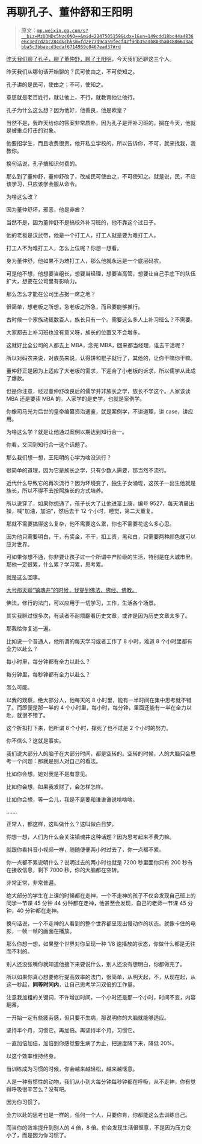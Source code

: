 # 再聊孔子、董仲舒和王阳明

> 原文：[`mp.weixin.qq.com/s?__biz=MzU3NDc5Nzc0NQ==&mid=2247505159&idx=1&sn=149cdd18bc44a4836e6c3edcd2bc284d&chksm=fd2e77d9ca59fecf42f9db35adb803ba04886613acbba5c3bbaecd3edaf6714959c0467ead37#rd`](http://mp.weixin.qq.com/s?__biz=MzU3NDc5Nzc0NQ==&mid=2247505159&idx=1&sn=149cdd18bc44a4836e6c3edcd2bc284d&chksm=fd2e77d9ca59fecf42f9db35adb803ba04886613acbba5c3bbaecd3edaf6714959c0467ead37#rd)

[昨天我们聊了孔子，聊了董仲舒，聊了王阳明](http://mp.weixin.qq.com/s?__biz=MzU3NDc5Nzc0NQ==&mid=2247505147&idx=1&sn=80b6e51a957e296b1f9fe25a588705a8&chksm=fd2e7625ca59ff33569011f2bb277f4c2143153b6c8ebf206d02b2bf2d5c544827ec6518de13&scene=21#wechat_redirect)，今天我们还聊这三个人。 

昨天我们从哪句话开始聊的？民可使由之，不可使知之。

孔子讲的是民可，使由之；不可，使知之。

意思就是老百姓行，就让他上，不行，就教育他让他行。

孔子为什么这么想？因为他好，他善良，他是欧皇？ 

当然不是，我昨天给你的答案非常质朴，因为孔子是开补习班的，搁在今天，他就是被重点打击的对象。

他要招学生，而且收费很贵，他开私立学校的，所以告诉你，不可，就来找我，我教你。 

换句话说，孔子搞知识付费的。

那么到了董仲舒，董仲舒改了，改成民可使由之，不可使知之。就是说，民，不应该学习，只应该学会服从命令。

为啥这么改？

因为董仲舒坏，邪恶，他是非酋？

当然不是，因为董仲舒不是搞校外补习班的，他不靠这个过日子。

他的老板是汉武帝，他是一个打工人，打工人就是要为难打工人。

打工人不为难打工人，怎么上位呢？你想一想看。

身为董仲舒，他如果不为难打工人，那么他就永远是一个底层码农。

可是他不想，他想要当组长，想要当经理，想要当高管，想要让自己手底下的队伍扩大，想要在公司里有影响力。

那么怎么才能在公司里占据一席之地？

很简单，想老板之所想，急老板之所急，而且要能够推行。 

古时候一个家族动辄数百人，族长只有一个。需要这么多人上补习班么？不需要。 

大家都去上补习班也没有意义呀，族长的位置又不会增多。

这就好比全公司的人都去上 MBA，念完 MBA，回来都当经理，谁去干活呢？

所以对码农来说，对族员来说，认得饼和棍子就行了，其他的，让你干嘛你干嘛。

董仲舒正是因为上适应了大老板的需求，下迎合了小老板的诉求，所以儒学从此成了爆款。 

但是你注意，经过董仲舒改良后的儒学并非族长之学，族长不学这个。人家该读 MBA 还是要读 MBA 的。人家学的是史学，也就是案例学。

你像司马光为后世的皇帝编纂资治通鉴，就是案例学，不讲道理，讲 case，讲应用。

为啥这么学？就是让他通过案例以期达到知行合一。

你看，又回到知行合一这个话题了。

那么我们想一想，王阳明的心学为啥没流行？

很简单的道理，因为它是族长之学，只有少数人需要，那当然不流行。

近代什么导致它的再次流行？因为环境变了，独生子女涌现，这孩子一出生他就是族长，所以不得不去按照族长的方式培养。

所以说穿了，如果你想通了，孩子长大了让他进富士康，编号 9527，每天清晨出操，喊"加油，加油“，然后去干 12 个小时，睡觉，第二天重复。

那就不需要搞得这么复杂，他不需要这么累，你也不需要花这么多心思。

因为他只需要明白，干，有奖金，不干，扣工资，黑和白，只需要两种颜色就可以应对世界。

可如果你想不通，你非要让孩子过一个所谓中产阶级的生活，特别是在大城市里。那他一定很累，什么累？学习累，思考累。

就是这么回事。

[大号那天聊“镇魂井”的时候，我提到佛法、佛经、佛教。](http://mp.weixin.qq.com/s?__biz=MzU0MjYwNDU2Mw==&mid=2247499822&idx=1&sn=dce4b73a7d368fde1fb60000649a2338&chksm=fb1aac52cc6d254487117084166ef924856613f52470476dac6228e18db5ee8700e59ed5e643&scene=21#wechat_redirect)

佛法，修行的法门，可以应用于一切学习，工作，生活各个场景。 

其实我聊过很多次，有读者不耐烦翻看历史文章，或许是因为历史文章太多了。 

那我给你复述一遍。 

比如说一个普通人，他所谓的每天学习或者工作了 8 小时，难道 8 个小时里都有全力以赴么？

每小时里，每分钟都有全力以赴么？

每分钟里，每秒钟都有全力以赴么？

怎么可能。

以我的观察，绝大部分人，他每天的 8 小时里，能有一半时间在集中思考就不错了。而即便是那一半的 4 个小时里，每小时，每分钟，里面还能有一半在全力以赴，就很不错了。

这个折扣打下来，他所谓 8 个小时，撑死了也不过是 2 个小时的努力。

你不信么？这就是事实。

我们说大部分人的脑子在大部分时间，都是空转的。空转的时候，人的大脑只会思考一个问题：那就是别人对自己的看法。

比如你会想，她对我是不是有意见。

比如你会想，如果我发财了，会怎样怎样。

比如你会想，等一会儿，我是不是要和谁谁谁说啥啥啥。

.......

正常人，都这样，这叫做什么？这叫做白日梦。

你想一想，人们为什么会关注镇魂井这种话题？因为思考起来不费力嘛。

就跟你看抖音小视频一样，随随便便两小时过去了，你一点都不累。 

你一点都不累说明什么？说明过去的两小时也就是 7200 秒里面你只有 200 秒有在接收信息，剩下 7000 秒，你的大脑都在空转。 

非常正常，非常普遍。 

绝大部分的学生在上课的时候都在走神，一个不走神的孩子不仅会发现自己班上的同学一节课 45 分钟 44 分钟都在走神，他甚至会发现，自己的老师一节课 45 分钟，40 分钟都在走神。 

换句话说，一个不走神的人看到的整个世界都呈现出慢动作的状态。就像卡住的电影，一帧一帧的画面在播放。 

那么你想一想，如果整个世界对你呈现一种 1/8 速播放的状态，你做什么都是无往而不利的。 

别人还没张嘴你就知道他接下来要说什么，别人还没有想明白，你都做完了。 

所以如果你真心想要修行提高效率的法门，很简单，从明天起，不，从现在起，从这一秒起，**同等时间内**，让自己思考学习双倍的工作量。

注意我加粗的关键词，不许增加时间，一个小时还是那一个小时，时间不变，内容翻番。

一开始一定有些疲劳感，但只要不生病，那说明你的大脑就能够适应。

坚持半个月，习惯它。再加倍。再坚持半个月，习惯它。

一直加倍加倍，加倍到你感觉要生病了为止，把速度降下来，降低 20%。

以这个效率维持终身。

当训练成为习惯的时候，你会越来越轻松，越来越惬意。

人是一种有惯性的动物，我们从小到大每分钟每秒钟都在呼吸，从不走神，你有觉得呼吸很辛苦么？没有吧。

因为你习惯了。

全力以赴的思考也是一样的。任何一个人，只要你肯，你都能这么去训练自己。

而当你的效率提升到别人的 4 倍，8 倍。你会发现生活很惬意，不是因为压力变小了，而是因为你习惯了。